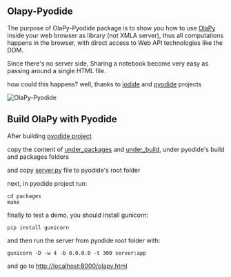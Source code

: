 ## Olapy-Pyodide

The purpose of OlaPy-Pyodide package is to show you how to use [OlaPy](https://github.com/abilian/olapy) inside your web browser as library 
(not XMLA server), thus all computations happens in the browser, with direct access to Web API technologies like the DOM. 

Since there's no server side, Sharing a notebook become very easy as passing around a single HTML file.

how could this happens? well, thanks to [iodide](https://github.com/iodide-project/iodide) and [pyodide](https://github.com/iodide-project/pyodide) projects

![OlaPy-Pyodide](https://raw.githubusercontent.com/abilian/olapy/master/pyodide/docs/img/olapy-pyodide.gif)


Build OlaPy with Pyodide
------------------------

After building [pyodide project](https://github.com/iodide-project/pyodide)

copy the content of [under_packages](https://github.com/abilian/olapy/tree/master/pyodide/build_olapy_by_yourself/under_packages) and [under_build](https://github.com/abilian/olapy/tree/master/pyodide/build_olapy_by_yourself/under_build), under pyodide's build and packages folders

and copy [server.py](https://github.com/abilian/olapy/blob/master/pyodide/build_olapy_by_yourself/server.py) file to pyodide's root folder

next, in pyodide project run:

    cd packages
    make


finally to test a demo, you should install gunicorn:

    pip install gunicorn


 and then run the server from pyodide root folder with:

    gunicorn -D -w 4 -b 0.0.0.0 -t 300 server:app

and go to [http://localhost:8000/olapy.html](http://localhost:8000/olapy.html)
